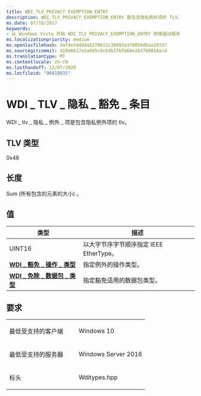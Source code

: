 ```yaml
---
title: WDI_TLV_PRIVACY_EXEMPTION_ENTRY
description: WDI_TLV_PRIVACY_EXEMPTION_ENTRY 是包含隐私例外项的 TLV。
ms.date: 07/18/2017
keywords:
- 从 Windows Vista 开始 WDI_TLV_PRIVACY_EXEMPTION_ENTRY 网络驱动程序
ms.localizationpriority: medium
ms.openlocfilehash: daf4e5dddda5270b11c39093a370856d6aa197d7
ms.sourcegitcommit: 418e6617e2a695c9cb4b37b5b60e264760858acd
ms.translationtype: MT
ms.contentlocale: zh-CN
ms.lasthandoff: 12/07/2020
ms.locfileid: "96818035"
---
```

# <a name="wdi_tlv_privacy_exemption_entry"></a>WDI \_ TLV \_ 隐私 \_ 豁免 \_ 条目


WDI \_ tlv \_ 隐私 \_ 例外 \_ 项是包含隐私例外项的 tlv。

## <a name="tlv-type"></a>TLV 类型


0x48

## <a name="length"></a>长度


Sum (所有包含的元素的大小) 。

## <a name="values"></a>值


| 类型                                                                   | 描述                                                 |
|------------------------------------------------------------------------|-------------------------------------------------------------|
| UINT16                                                                 | 以大字节序字节顺序指定 IEEE EtherType。      |
| [**WDI \_ 豁免 \_ 操作 \_ 类型**](/windows-hardware/drivers/ddi/dot11wdi/ne-dot11wdi-_wdi_exemption_action_type) | 指定例外的操作类型。                 |
| [**WDI \_ 免除 \_ 数据包 \_ 类型**](/windows-hardware/drivers/ddi/wditypes/ne-wditypes-_wdi_exemption_packet_type) | 指定豁免适用的数据包类型。 |

 

<a name="requirements"></a>要求
------------

<table>
<colgroup>
<col width="50%" />
<col width="50%" />
</colgroup>
<tbody>
<tr class="odd">
<td><p>最低受支持的客户端</p></td>
<td><p>Windows 10</p></td>
</tr>
<tr class="even">
<td><p>最低受支持的服务器</p></td>
<td><p>Windows Server 2016</p></td>
</tr>
<tr class="odd">
<td><p>标头</p></td>
<td>Wditypes.hpp</td>
</tr>
</tbody>
</table>

 

